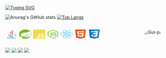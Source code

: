 [![Typing SVG](https://readme-typing-svg.herokuapp.com?font=Fira+Code&duration=1500&pause=2000&center=true&width=435&lines=Hey+there;I'm+Guilherme+Vieira;I'm+from+Brazil;I'm+Java%2C+javascript+developer;I'm+an+eternal+apprentice)](https://git.io/typing-svg)

![Anurag's GitHub stats](https://github-readme-stats.vercel.app/api?username=GuilhermeVgl&show_icons=true&bg_color=yellow)
[![Top Langs](https://github-readme-stats.vercel.app/api/top-langs/?username=GuilhermeVgl&layout=compact)](https://github.com/anuraghazra/github-readme-stats)

<div style="display: inline_block"><br>
  <img align="center" alt="Gui-Java" height="30" width="40" src="https://raw.githubusercontent.com/devicons/devicon/master/icons/java/java-original.svg">
  <img align="center" alt="Gui-Js" height="30" width="40" src="https://raw.githubusercontent.com/devicons/devicon/master/icons/spring/spring-original.svg">
  <img align="center" alt="Gui-Js" height="30" width="40" src="https://raw.githubusercontent.com/devicons/devicon/master/icons/javascript/javascript-plain.svg">
  <img align="center" alt="Gui-Js" height="30" width="40" src="https://raw.githubusercontent.com/devicons/devicon/master/icons/nodejs/nodejs-original.svg">
  <img align="center" alt="Gui-React" height="30" width="40" src="https://raw.githubusercontent.com/devicons/devicon/master/icons/react/react-original.svg">
  <img align="center" alt="Gui-HTML" height="30" width="40" src="https://raw.githubusercontent.com/devicons/devicon/master/icons/html5/html5-original.svg">
  <img align="center" alt="Gui-CSS" height="30" width="40" src="https://raw.githubusercontent.com/devicons/devicon/master/icons/css3/css3-original.svg">
  <img align="right" alt="Gui-pic" height="150" style="border-radius:50px;" src="https://media.discordapp.net/attachments/833712976842194955/1072865028560126022/c3eb27ad-af4f-45a5-ab90-0f79b3a833fe.png?width=402&height=402">
</div>

  ##

<div> 
  <a href="https://www.instagram.com/gui.vgl/" target="_blank"><img src="https://img.shields.io/badge/-Instagram-%23E4405F?style=for-the-badge&logo=instagram&logoColor=white" target="_blank"></a>
 	<a href="https://guilhermevgl.github.io/Portfolio/" target="_blank"><img src="https://img.shields.io/badge/website-000000?style=for-the-badge&logo=About.me&logoColor=white" target="_blank"></a>
  <a href = "mailto:guilhermeharfy@gmail.com"><img src="https://img.shields.io/badge/-Gmail-%23333?style=for-the-badge&logo=gmail&logoColor=white" target="_blank"></a>
  <a href="https://www.linkedin.com/in/guilherme-vieira-de-freitas/" target="_blank"><img src="https://img.shields.io/badge/-LinkedIn-%230077B5?style=for-the-badge&logo=linkedin&logoColor=white" target="_blank"></a>
</div>
